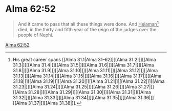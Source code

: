 # Alma 62:52

> And it came to pass that all these things were done. And <u>Helaman</u>[^a] died, in the thirty and fifth year of the reign of the judges over the people of Nephi.

[Alma 62:52](https://www.churchofjesuschrist.org/study/scriptures/bofm/alma/62?lang=eng&id=p52#p52)


[^a]: His great career spans [[Alma 31.1|Alma 31–62]][[Alma 31.2|]][[Alma 31.3|]][[Alma 31.4|]][[Alma 31.5|]][[Alma 31.6|]][[Alma 31.7|]][[Alma 31.8|]][[Alma 31.9|]][[Alma 31.10|]][[Alma 31.11|]][[Alma 31.12|]][[Alma 31.13|]][[Alma 31.14|]][[Alma 31.15|]][[Alma 31.16|]][[Alma 31.17|]][[Alma 31.18|]][[Alma 31.19|]][[Alma 31.20|]][[Alma 31.21|]][[Alma 31.22|]][[Alma 31.23|]][[Alma 31.24|]][[Alma 31.25|]][[Alma 31.26|]][[Alma 31.27|]][[Alma 31.28|]][[Alma 31.29|]][[Alma 31.30|]][[Alma 31.31|]][[Alma 31.32|]][[Alma 31.33|]][[Alma 31.34|]][[Alma 31.35|]][[Alma 31.36|]][[Alma 31.37|]][[Alma 31.38|]].  
